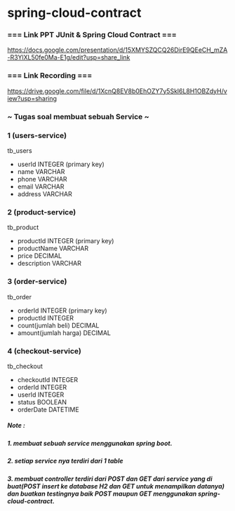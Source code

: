 # spring-cloud-contract

### === Link PPT JUnit & Spring Cloud Contract ===

https://docs.google.com/presentation/d/15XMYSZQCQ26DirE9QEeCH_mZA-R3YlXL50fe0Ma-E1g/edit?usp=share_link

### === Link Recording ===
https://drive.google.com/file/d/1XcnQ8EV8b0EhOZY7y5Skl6L8H1OBZdyH/view?usp=sharing

### ~ Tugas soal membuat sebuah Service ~

### 1 (users-service)
tb_users
- userId INTEGER (primary key)
- name VARCHAR
- phone VARCHAR
- email VARCHAR
- address VARCHAR 

### 2 (product-service)
tb_product
- productId INTEGER (primary key)
- productName VARCHAR
- price DECIMAL
- description VARCHAR

### 3 (order-service)
tb_order
- orderId INTEGER (primary key)
- productId INTEGER
- count(jumlah beli) DECIMAL
- amount(jumlah harga) DECIMAL 

### 4 (checkout-service)
tb_checkout
- checkoutId INTEGER
- orderId INTEGER
- userId INTEGER
- status BOOLEAN
- orderDate DATETIME

##### Note : 
##### 1. membuat sebuah service menggunakan spring boot.
##### 2. setiap service nya terdiri dari 1 table
##### 3. membuat controller terdiri dari POST dan GET dari service yang di buat(POST insert ke database H2 dan GET untuk menampilkan datanya) dan buatkan testingnya baik POST maupun GET menggunakan spring-cloud-contract.